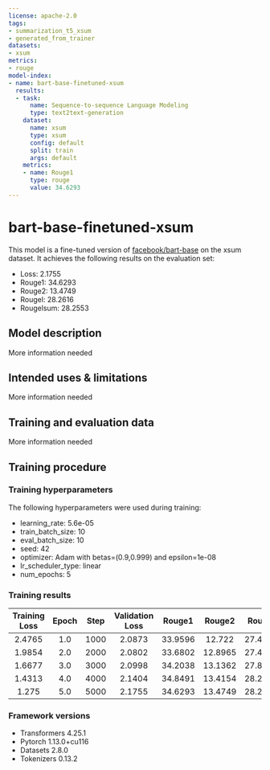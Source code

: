 ```yaml
---
license: apache-2.0
tags:
- summarization_t5_xsum
- generated_from_trainer
datasets:
- xsum
metrics:
- rouge
model-index:
- name: bart-base-finetuned-xsum
  results:
  - task:
      name: Sequence-to-sequence Language Modeling
      type: text2text-generation
    dataset:
      name: xsum
      type: xsum
      config: default
      split: train
      args: default
    metrics:
    - name: Rouge1
      type: rouge
      value: 34.6293
---
```


<!-- This model card has been generated automatically according to the information the Trainer had access to. You
should probably proofread and complete it, then remove this comment. -->

# bart-base-finetuned-xsum

This model is a fine-tuned version of [facebook/bart-base](https://huggingface.co/facebook/bart-base) on the xsum dataset.
It achieves the following results on the evaluation set:
- Loss: 2.1755
- Rouge1: 34.6293
- Rouge2: 13.4749
- Rougel: 28.2616
- Rougelsum: 28.2553

## Model description

More information needed

## Intended uses & limitations

More information needed

## Training and evaluation data

More information needed

## Training procedure

### Training hyperparameters

The following hyperparameters were used during training:
- learning_rate: 5.6e-05
- train_batch_size: 10
- eval_batch_size: 10
- seed: 42
- optimizer: Adam with betas=(0.9,0.999) and epsilon=1e-08
- lr_scheduler_type: linear
- num_epochs: 5

### Training results

| Training Loss | Epoch | Step | Validation Loss | Rouge1  | Rouge2  | Rougel  | Rougelsum |
|:-------------:|:-----:|:----:|:---------------:|:-------:|:-------:|:-------:|:---------:|
| 2.4765        | 1.0   | 1000 | 2.0873          | 33.9596 | 12.722  | 27.4135 | 27.4062   |
| 1.9854        | 2.0   | 2000 | 2.0802          | 33.6802 | 12.8965 | 27.4061 | 27.4064   |
| 1.6677        | 3.0   | 3000 | 2.0998          | 34.2038 | 13.1362 | 27.8808 | 27.8806   |
| 1.4313        | 4.0   | 4000 | 2.1404          | 34.8491 | 13.4154 | 28.2768 | 28.2702   |
| 1.275         | 5.0   | 5000 | 2.1755          | 34.6293 | 13.4749 | 28.2616 | 28.2553   |


### Framework versions

- Transformers 4.25.1
- Pytorch 1.13.0+cu116
- Datasets 2.8.0
- Tokenizers 0.13.2
